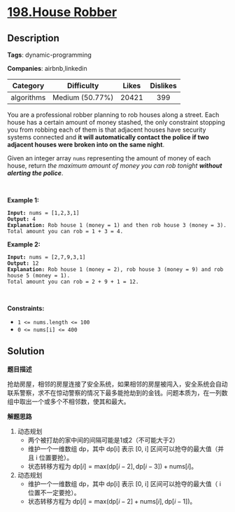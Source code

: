 # [198.House Robber](https://leetcode.com/problems/house-robber/description/)

## Description

**Tags**: dynamic-programming

**Companies**: airbnb,linkedin

| Category | Difficulty | Likes | Dislikes |
| :------: | :--------: | :---: | :------: |
| algorithms | Medium (50.77%) | 20421 | 399 |

<p>You are a professional robber planning to rob houses along a street. Each house has a certain amount of money stashed, the only constraint stopping you from robbing each of them is that adjacent houses have security systems connected and <b>it will automatically contact the police if two adjacent houses were broken into on the same night</b>.</p>
<p>Given an integer array <code>nums</code> representing the amount of money of each house, return <em>the maximum amount of money you can rob tonight <b>without alerting the police</b></em>.</p>
<p>&nbsp;</p>
<p><strong class="example">Example 1:</strong></p>
<pre><code><strong>Input:</strong> nums = [1,2,3,1]
<strong>Output:</strong> 4
<strong>Explanation:</strong> Rob house 1 (money = 1) and then rob house 3 (money = 3).
Total amount you can rob = 1 + 3 = 4.</code></pre>
<p><strong class="example">Example 2:</strong></p>
<pre><code><strong>Input:</strong> nums = [2,7,9,3,1]
<strong>Output:</strong> 12
<strong>Explanation:</strong> Rob house 1 (money = 2), rob house 3 (money = 9) and rob house 5 (money = 1).
Total amount you can rob = 2 + 9 + 1 = 12.</code></pre>
<p>&nbsp;</p>
<p><strong>Constraints:</strong></p>
<ul>
  <li><code>1 &lt;= nums.length &lt;= 100</code></li>
  <li><code>0 &lt;= nums[i] &lt;= 400</code></li>
</ul>

## Solution

**题目描述**

抢劫房屋，相邻的房屋连接了安全系统，如果相邻的房屋被闯入，安全系统会自动联系警察，求不在惊动警察的情况下最多能抢劫到的金钱。问题本质为，在一列数组中取出一个或多个不相邻数，使其和最大。

**解题思路**

1. 动态规划
   - 两个被打劫的家中间的间隔可能是1或2（不可能大于2）
   - 维护一个一维数组 dp，其中 dp[i] 表示 [0, i] 区间可以抢夺的最大值（并且 i 位置要抢）。
   - 状态转移方程为 $\text{dp}[i] = \text{max}(\text{dp}[i-2], \text{dp}[i-3]) + \text{nums}[i]$。
2. 动态规划
   - 维护一个一维数组 dp，其中 dp[i] 表示 [0, i] 区间可以抢夺的最大值（ i 位置不一定要抢）。
   - 状态转移方程为 $\text{dp}[i] = \text{max}(\text{dp}[i-2]+\text{nums}[i], \text{dp}[i-1])$。

